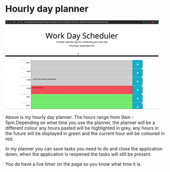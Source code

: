 # Hourly day planner
![Alt text](assets/images%20plus%20screenshots/05-third-party-apis-homework-demo.gif)

Above is my hourly day planner.
The hours range from 9am - 5pm.Depending on what time you use the planner, the planner will be a different colour any hours pasted will be highlighted in grey, any hours in the future will be displayed in green and the current hour will be coloured in red.

In my planner you can save tasks you need to do and close the application down, when the application is reopened the tasks will still be present.

You do have a live timer on the page so you know what time it is.
